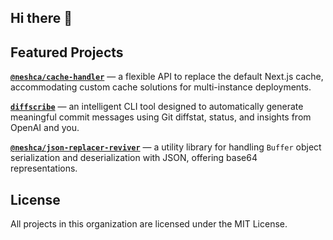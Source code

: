 ## Hi there 👋

## Featured Projects

[**`@neshca/cache-handler`**](./packages/cache-handler/README.md) — a flexible API to replace the default Next.js cache, accommodating custom cache solutions for multi-instance deployments.

[**`diffscribe`**](./packages/diffscribe/README.md) — an intelligent CLI tool designed to automatically generate meaningful commit messages using Git diffstat, status, and insights from OpenAI and you.

[**`@neshca/json-replacer-reviver`**](./packages/json-replacer-reviver/README.md) — a utility library for handling `Buffer` object serialization and deserialization with JSON, offering base64 representations.

## License

All projects in this organization are licensed under the MIT License.
